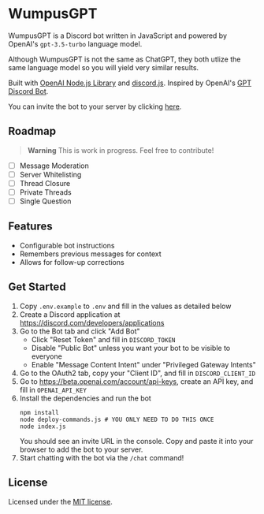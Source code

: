 # WumpusGPT

WumpusGPT is a Discord bot written in JavaScript and powered by OpenAI's `gpt-3.5-turbo` language model.

Although WumpusGPT is not the same as ChatGPT, they both utlize the same language model so you will yield very similar results.

Built with [OpenAI Node.js Library](https://github.com/openai/openai-node) and [discord.js](https://discord.js.org). Inspired by OpenAI's [GPT Discord Bot](https://github.com/openai/gpt-discord-bot).

You can invite the bot to your server by clicking [here](https://discord.com/api/oauth2/authorize?client_id=1054835849893793872&permissions=397284550656&scope=bot).

## Roadmap

> **Warning**
> This is work in progress. Feel free to contribute!

- [ ] Message Moderation
- [ ] Server Whitelisting
- [ ] Thread Closure
- [ ] Private Threads
- [ ] Single Question

## Features

- Configurable bot instructions
- Remembers previous messages for context
- Allows for follow-up corrections

## Get Started

1. Copy `.env.example` to `.env` and fill in the values as detailed below
1. Create a Discord application at https://discord.com/developers/applications
1. Go to the Bot tab and click "Add Bot"
    - Click "Reset Token" and fill in `DISCORD_TOKEN`
    - Disable "Public Bot" unless you want your bot to be visible to everyone
    - Enable "Message Content Intent" under "Privileged Gateway Intents"
1. Go to the OAuth2 tab, copy your "Client ID", and fill in `DISCORD_CLIENT_ID`
1. Go to https://beta.openai.com/account/api-keys, create an API key, and fill in `OPENAI_API_KEY`
1. Install the dependencies and run the bot
    ```
    npm install
    node deploy-commands.js # YOU ONLY NEED TO DO THIS ONCE
    node index.js
    ```
    You should see an invite URL in the console. Copy and paste it into your browser to add the bot to your server.
1. Start chatting with the bot via the `/chat` command!

## License

Licensed under the [MIT license](https://github.com/biscxit/wumpus-gpt/blob/main/LICENSE).
